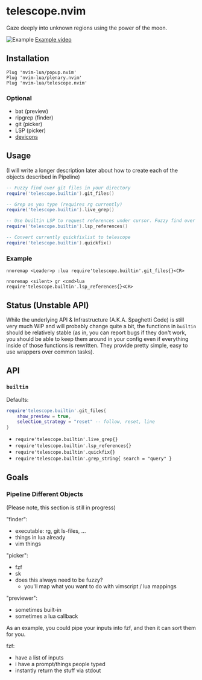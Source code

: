 # telescope.nvim

Gaze deeply into unknown regions using the power of the moon.

![Example](./media/simple_rg_v1.gif)
[Example video](https://www.youtube.com/watch?v=65AVwHZflsU)

## Installation

```vim
Plug 'nvim-lua/popup.nvim'
Plug 'nvim-lua/plenary.nvim'
Plug 'nvim-lua/telescope.nvim'
```

### Optional

- bat (preview)
- ripgrep (finder)
- git (picker)
- LSP (picker)
- [devicons](https://github.com/kyazdani42/nvim-web-devicons)

## Usage

(I will write a longer description later about how to create each of the objects described in Pipeline)

```lua
-- Fuzzy find over git files in your directory
require('telescope.builtin').git_files()

-- Grep as you type (requires rg currently)
require('telescope.builtin').live_grep()

-- Use builtin LSP to request references under cursor. Fuzzy find over results.
require('telescope.builtin').lsp_references()

-- Convert currently quickfixlist to telescope
require('telescope.builtin').quickfix()
```

### Example

```vimscript
nnoremap <Leader>p :lua require'telescope.builtin'.git_files{}<CR>
```

```vimscript
nnoremap <silent> gr <cmd>lua require'telescope.builtin'.lsp_references{}<CR>
```

## Status (Unstable API)

While the underlying API & Infrastructure (A.K.A. Spaghetti Code) is still very much WIP and
will probably change quite a bit, the functions in `builtin` should be relatively stable (as
in, you can report bugs if they don't work, you should be able to keep them around in your config
even if everything inside of those functions is rewritten. They provide pretty simple, easy to use
wrappers over common tasks).

## API

### `builtin`

Defaults:

```lua
require'telescope.builtin'.git_files{
	show_preview = true,
	selection_strategy = "reset" -- follow, reset, line
}
```

- `require'telescope.builtin'.live_grep{}`
- `require'telescope.builtin'.lsp_references{}`
- `require'telescope.builtin'.quickfix{}`
- `require'telescope.builtin'.grep_string{ search = "query" }`

## Goals

### Pipeline Different Objects

(Please note, this section is still in progress)

"finder":

- executable: rg, git ls-files, ...
- things in lua already
- vim things

"picker":

- fzf
- sk
- does this always need to be fuzzy?
  - you'll map what you want to do with vimscript / lua mappings

"previewer":

- sometimes built-in
- sometimes a lua callback

As an example, you could pipe your inputs into fzf, and then it can sort them for you.

fzf:

- have a list of inputs
- i have a prompt/things people typed
- instantly return the stuff via stdout
